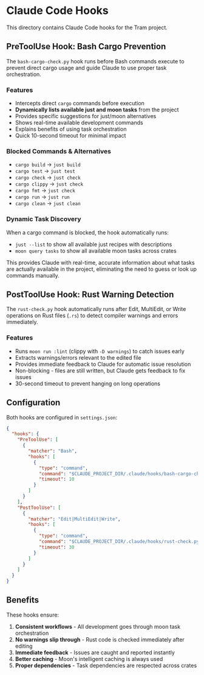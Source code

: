 # Claude Code Hooks

This directory contains Claude Code hooks for the Tram project.

## PreToolUse Hook: Bash Cargo Prevention

The `bash-cargo-check.py` hook runs before Bash commands execute to prevent direct cargo usage and guide Claude to use proper task orchestration.

### Features

- Intercepts direct `cargo` commands before execution
- **Dynamically lists available just and moon tasks** from the project
- Provides specific suggestions for just/moon alternatives
- Shows real-time available development commands
- Explains benefits of using task orchestration
- Quick 10-second timeout for minimal impact

### Blocked Commands & Alternatives

- `cargo build` → `just build`
- `cargo test` → `just test` 
- `cargo check` → `just check`
- `cargo clippy` → `just check`
- `cargo fmt` → `just check`
- `cargo run` → `just run`
- `cargo clean` → `just clean`

### Dynamic Task Discovery

When a cargo command is blocked, the hook automatically runs:

- `just --list` to show all available just recipes with descriptions
- `moon query tasks` to show all available moon tasks across crates

This provides Claude with real-time, accurate information about what tasks are actually available in the project, eliminating the need to guess or look up commands manually.

## PostToolUse Hook: Rust Warning Detection

The `rust-check.py` hook automatically runs after Edit, MultiEdit, or Write operations on Rust files (`.rs`) to detect compiler warnings and errors immediately.

### Features

- Runs `moon run :lint` (clippy with `-D warnings`) to catch issues early
- Extracts warnings/errors relevant to the edited file
- Provides immediate feedback to Claude for automatic issue resolution
- Non-blocking - files are still written, but Claude gets feedback to fix issues
- 30-second timeout to prevent hanging on long operations

## Configuration

Both hooks are configured in `settings.json`:

```json
{
  "hooks": {
    "PreToolUse": [
      {
        "matcher": "Bash",
        "hooks": [
          {
            "type": "command",
            "command": "$CLAUDE_PROJECT_DIR/.claude/hooks/bash-cargo-check.py",
            "timeout": 10
          }
        ]
      }
    ],
    "PostToolUse": [
      {
        "matcher": "Edit|MultiEdit|Write",
        "hooks": [
          {
            "type": "command",
            "command": "$CLAUDE_PROJECT_DIR/.claude/hooks/rust-check.py",
            "timeout": 30
          }
        ]
      }
    ]
  }
}
```

## Benefits

These hooks ensure:

1. **Consistent workflows** - All development goes through moon task orchestration
2. **No warnings slip through** - Rust code is checked immediately after editing
3. **Immediate feedback** - Issues are caught and reported instantly
4. **Better caching** - Moon's intelligent caching is always used
5. **Proper dependencies** - Task dependencies are respected across crates